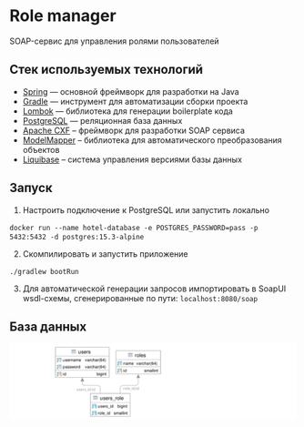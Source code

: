 # Role manager

SOAP-сервис для управления ролями пользователей

## Стек используемых технологий

* [Spring](https://spring.io/) — основной фреймворк для разработки на Java
* [Gradle](https://gradle.org) — инструмент для автоматизации сборки проекта
* [Lombok](https://projectlombok.org/) — библиотека для генерации boilerplate кода
* [PostgreSQL](https://postgresql.org) — реляционная база данных
* [Apache CXF](https://cxf.apache.org/docs/springboot.html) – фреймворк для разработки SOAP сервиса
* [ModelMapper](https://modelmapper.org) – библиотека для автоматического преобразования объектов
* [Liquibase](https://liquibase.org) – система управления версиями базы данных

## Запуск

1. Настроить подключение к PostgreSQL или запустить локально
```shell
docker run --name hotel-database -e POSTGRES_PASSWORD=pass -p 5432:5432 -d postgres:15.3-alpine
```
2. Скомпилировать и запустить приложение
```shell
./gradlew bootRun
```
3. Для автоматической генерации запросов импортировать в SoapUI wsdl-схемы, 
сгенерированные по пути: `localhost:8080/soap`

## База данных

![diagram](https://github.com/aojona/role-manager/blob/main/database.svg)